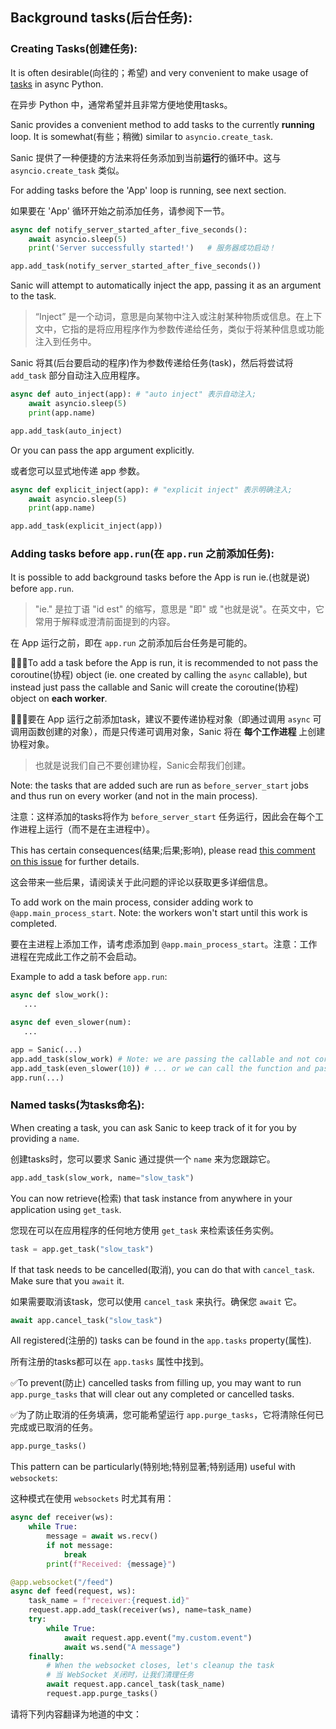 ## Background tasks(后台任务):

### Creating Tasks(创建任务):

It is often desirable(向往的；希望) and very convenient to make usage of [tasks](https://docs.python.org/3/library/asyncio-task.html#asyncio.create_task) in async Python. <br>

在异步 Python 中，通常希望并且非常方便地使用tasks。<br>

Sanic provides a convenient method to add tasks to the currently **running** loop. It is somewhat(有些；稍微) similar to `asyncio.create_task`. <br>

Sanic 提供了一种便捷的方法来将任务添加到当前**运行**的循环中。这与 `asyncio.create_task` 类似。

For adding tasks before the 'App' loop is running, see next section.<br>

如果要在 'App' 循环开始之前添加任务，请参阅下一节。<br>

```python
async def notify_server_started_after_five_seconds():
    await asyncio.sleep(5)
    print('Server successfully started!')   # 服务器成功启动！

app.add_task(notify_server_started_after_five_seconds())
```

Sanic will attempt to automatically inject the app, passing it as an argument to the task.<br>

> “Inject” 是一个动词，意思是向某物中注入或注射某种物质或信息。在上下文中，它指的是将应用程序作为参数传递给任务，类似于将某种信息或功能注入到任务中。

Sanic 将其(后台要启动的程序)作为参数传递给任务(task)，然后将尝试将 `add_task` 部分自动注入应用程序。<br>

```python
async def auto_inject(app): # "auto inject" 表示自动注入;
    await asyncio.sleep(5)
    print(app.name)

app.add_task(auto_inject)
```

Or you can pass the app argument explicitly.<br>

或者您可以显式地传递 app 参数。<br>

```python
async def explicit_inject(app): # "explicit inject" 表示明确注入;
    await asyncio.sleep(5)
    print(app.name)

app.add_task(explicit_inject(app))
```

### Adding tasks before `app.run`(在 `app.run` 之前添加任务):

It is possible to add background tasks before the App is run ie.(也就是说) before `app.run`. <br>

> "ie." 是拉丁语 "id est" 的缩写，意思是 "即" 或 "也就是说"。在英文中，它常用于解释或澄清前面提到的内容。

在 App 运行之前，即在 `app.run` 之前添加后台任务是可能的。<br>

🚨🚨🚨To add a task before the App is run, it is recommended to not pass the coroutine(协程) object (ie. one created by calling the `async` callable), but instead just pass the callable and Sanic will create the coroutine(协程) object on **each worker**.<br>

🚨🚨🚨要在 App 运行之前添加task，建议不要传递协程对象（即通过调用 `async` 可调用函数创建的对象），而是只传递可调用对象，Sanic 将在 **每个工作进程** 上创建协程对象。<br>

> 也就是说我们自己不要创建协程，Sanic会帮我们创建。

Note: the tasks that are added such are run as `before_server_start` jobs and thus run on every worker (and not in the main process).<br>

注意：这样添加的tasks将作为 `before_server_start` 任务运行，因此会在每个工作进程上运行（而不是在主进程中）。<br>

This has certain consequences(结果;后果;影响), please read [this comment on this issue](https://github.com/sanic-org/sanic/issues/2139) for further details.<br>

这会带来一些后果，请阅读关于此问题的评论以获取更多详细信息。<br>

To add work on the main process, consider adding work to `@app.main_process_start`. Note: the workers won't start until this work is completed.<br>

要在主进程上添加工作，请考虑添加到 `@app.main_process_start`。注意：工作进程在完成此工作之前不会启动。<br>

Example to add a task before `app.run`:<br>

```python
async def slow_work():
   ...

async def even_slower(num):
   ...

app = Sanic(...)
app.add_task(slow_work) # Note: we are passing the callable and not coroutine object ...
app.add_task(even_slower(10)) # ... or we can call the function and pass the coroutine.
app.run(...)
```

### Named tasks(为tasks命名):

When creating a task, you can ask Sanic to keep track of it for you by providing a `name`.<br>

创建tasks时，您可以要求 Sanic 通过提供一个 `name` 来为您跟踪它。<br>

```python
app.add_task(slow_work, name="slow_task")
```

You can now retrieve(检索) that task instance from anywhere in your application using `get_task`.<br>

您现在可以在应用程序的任何地方使用 `get_task` 来检索该任务实例。<br>

```python
task = app.get_task("slow_task")
```

If that task needs to be cancelled(取消), you can do that with `cancel_task`. Make sure that you `await` it.<br>

如果需要取消该task，您可以使用 `cancel_task` 来执行。确保您 `await` 它。<br>

```python
await app.cancel_task("slow_task")
```

All registered(注册的) tasks can be found in the `app.tasks` property(属性). <br>

所有注册的tasks都可以在 `app.tasks` 属性中找到。<br>

✅To prevent(防止) cancelled tasks from filling up, you may want to run `app.purge_tasks` that will clear out any completed or cancelled tasks.<br>

✅为了防止取消的任务填满，您可能希望运行 `app.purge_tasks`，它将清除任何已完成或已取消的任务。<br>

```python
app.purge_tasks()
```

This pattern can be particularly(特别地;特别显著;特别适用) useful with `websockets`:<br>

这种模式在使用 `websockets` 时尤其有用：<br>

```python
async def receiver(ws):
    while True:
        message = await ws.recv()
        if not message:
            break
        print(f"Received: {message}")

@app.websocket("/feed")
async def feed(request, ws):
    task_name = f"receiver:{request.id}"
    request.app.add_task(receiver(ws), name=task_name)
    try:
        while True:
            await request.app.event("my.custom.event")
            await ws.send("A message")
    finally:
        # When the websocket closes, let's cleanup the task
        # 当 WebSocket 关闭时，让我们清理任务
        await request.app.cancel_task(task_name)
        request.app.purge_tasks()
```


请将下列内容翻译为地道的中文：